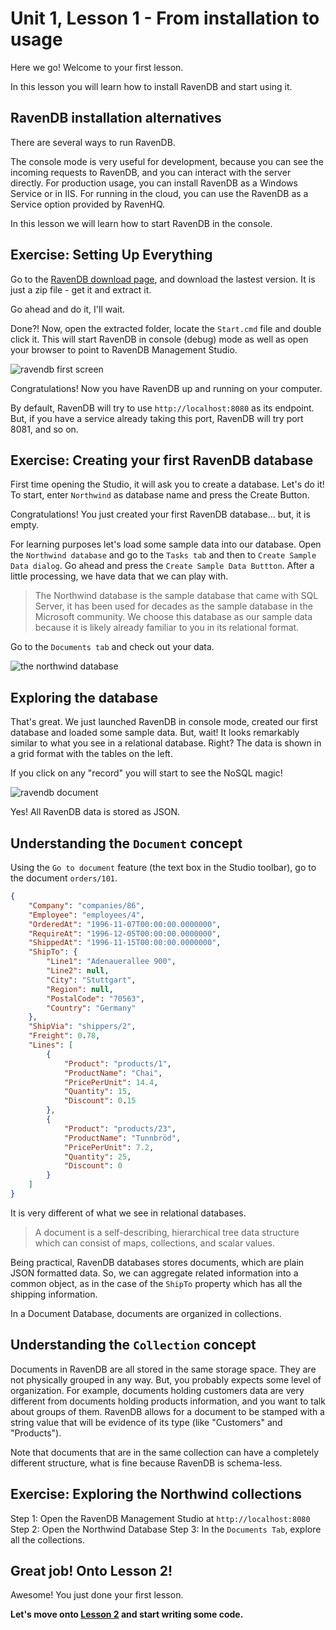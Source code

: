 # Unit 1, Lesson 1 - From installation to usage

Here we go! Welcome to your first lesson.

In this lesson you will learn how to install RavenDB and start using it.

## RavenDB installation alternatives

There are several ways to run RavenDB. 

The console mode is very useful for development, because you can see the incoming
requests to RavenDB, and you can interact with the server directly. For
production usage, you can install RavenDB as a Windows Service or in IIS.
For running in the cloud, you can use the RavenDB as a Service option provided
by RavenHQ.

In this lesson we will learn how to start RavenDB in the console.

## Exercise: Setting Up Everything

Go to the [RavenDB download page](http://ravendb.net/download), and download the
lastest version. It is just a zip file - get it and extract it. 

Go ahead and do it, I'll wait.

Done?! Now, open the extracted folder, locate the `Start.cmd` file and double
click it. This will start RavenDB in console (debug) mode as well as open your
browser to point to RavenDB Management Studio.

![ravendb first screen](images/unit1-hello-ravendb.png)

Congratulations! Now you have RavenDB up and running on your computer. 

By default, RavenDB will try to use `http://localhost:8080` as its endpoint.
But, if you have a service already taking this port, RavenDB will try port 8081, 
and so on.

## Exercise: Creating your first RavenDB database

First time opening the Studio, it will ask you to create a database. Let's do it! 
To start, enter `Northwind` as database name and press the Create Button.

Congratulations! You just created your first RavenDB database... but, it is empty. 

For learning purposes let's load some sample data into our database. 
Open the `Northwind database` and go to the `Tasks tab` and then
to `Create Sample Data dialog`. Go ahead and press the `Create Sample Data Buttton`. 
After a little processing, we have data that we can play with.

> The Northwind database is the sample database that came with SQL
Server, it has been used for decades as the sample database in the
Microsoft community. We choose this database as our sample data
because it is likely already familiar to you in its relational format.

Go to the `Documents tab` and check out your data.

![the northwind database](images/unit1-hello-northwind.png)

## Exploring the database

That's great. We just launched RavenDB in console mode, created our first database
and loaded some sample data. But, wait! It looks remarkably similar to what
you see in a relational database. Right? The data is shown in a grid format with
the tables on the left. 

If you click on any "record" you will start to see the NoSQL magic!

![ravendb document](images/unit1-hello-document.png)

Yes! All RavenDB data is stored as JSON. 

## Understanding the `Document` concept 

Using the `Go to document` feature (the text box in the Studio toolbar), go to the 
document `orders/101`.

````json
{
    "Company": "companies/86",
    "Employee": "employees/4",
    "OrderedAt": "1996-11-07T00:00:00.0000000",
    "RequireAt": "1996-12-05T00:00:00.0000000",
    "ShippedAt": "1996-11-15T00:00:00.0000000",
    "ShipTo": {
        "Line1": "Adenauerallee 900",
        "Line2": null,
        "City": "Stuttgart",
        "Region": null,
        "PostalCode": "70563",
        "Country": "Germany"
    },
    "ShipVia": "shippers/2",
    "Freight": 0.78,
    "Lines": [
        {
            "Product": "products/1",
            "ProductName": "Chai",
            "PricePerUnit": 14.4,
            "Quantity": 15,
            "Discount": 0.15
        },
        {
            "Product": "products/23",
            "ProductName": "Tunnbröd",
            "PricePerUnit": 7.2,
            "Quantity": 25,
            "Discount": 0
        }
    ]
}
````

It is very different of what we see in relational databases. 

> A document is a self-describing, hierarchical tree data structure which can
consist of maps, collections, and scalar values. 

Being practical, RavenDB databases stores documents, which are plain JSON formatted
data. So, we can aggregate related information into a common object, as in the case
of the `ShipTo` property which has all the shipping information.

In a Document Database, documents are organized in collections.

## Understanding the `Collection` concept
Documents in RavenDB are all stored in the same storage space. They are not 
physically grouped in any way. But, you probably expects some level of organization.
For example, documents holding customers data are very different from documents
holding products information, and you want to talk about groups of them. 
RavenDB allows for a document to be stamped with a string value that will be 
evidence of its type (like "Customers" and "Products"). 

Note that documents that are in the same collection can have a completely different structure, what is fine because RavenDB is schema-less.

## Exercise: Exploring the Northwind collections

Step 1: Open the RavenDB Management Studio at `http://localhost:8080`
Step 2: Open the Northwind Database
Step 3: In the `Documents Tab`, explore all the collections.

## Great job! Onto Lesson 2!

Awesome! You just done your first lesson.

**Let's move onto [Lesson 2](../lesson2/README.md) and start writing some code.**
